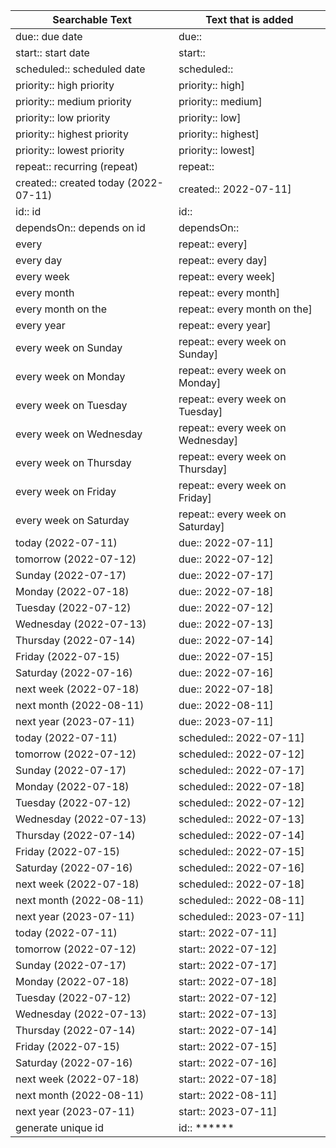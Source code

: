 | Searchable Text | Text that is added |
| ----- | ----- |
| due:: due date | due::  |
| start:: start date | start::  |
| scheduled:: scheduled date | scheduled::  |
| priority:: high priority | priority:: high]  |
| priority:: medium priority | priority:: medium]  |
| priority:: low priority | priority:: low]  |
| priority:: highest priority | priority:: highest]  |
| priority:: lowest priority | priority:: lowest]  |
| repeat:: recurring (repeat) | repeat::  |
| created:: created today (2022-07-11) | created:: 2022-07-11]  |
| id:: id | id:: |
| dependsOn:: depends on id | dependsOn:: |
| every | repeat:: every]  |
| every day | repeat:: every day]  |
| every week | repeat:: every week]  |
| every month | repeat:: every month]  |
| every month on the | repeat:: every month on the]  |
| every year | repeat:: every year]  |
| every week on Sunday | repeat:: every week on Sunday]  |
| every week on Monday | repeat:: every week on Monday]  |
| every week on Tuesday | repeat:: every week on Tuesday]  |
| every week on Wednesday | repeat:: every week on Wednesday]  |
| every week on Thursday | repeat:: every week on Thursday]  |
| every week on Friday | repeat:: every week on Friday]  |
| every week on Saturday | repeat:: every week on Saturday]  |
| today (2022-07-11) | due:: 2022-07-11]  |
| tomorrow (2022-07-12) | due:: 2022-07-12]  |
| Sunday (2022-07-17) | due:: 2022-07-17]  |
| Monday (2022-07-18) | due:: 2022-07-18]  |
| Tuesday (2022-07-12) | due:: 2022-07-12]  |
| Wednesday (2022-07-13) | due:: 2022-07-13]  |
| Thursday (2022-07-14) | due:: 2022-07-14]  |
| Friday (2022-07-15) | due:: 2022-07-15]  |
| Saturday (2022-07-16) | due:: 2022-07-16]  |
| next week (2022-07-18) | due:: 2022-07-18]  |
| next month (2022-08-11) | due:: 2022-08-11]  |
| next year (2023-07-11) | due:: 2023-07-11]  |
| today (2022-07-11) | scheduled:: 2022-07-11]  |
| tomorrow (2022-07-12) | scheduled:: 2022-07-12]  |
| Sunday (2022-07-17) | scheduled:: 2022-07-17]  |
| Monday (2022-07-18) | scheduled:: 2022-07-18]  |
| Tuesday (2022-07-12) | scheduled:: 2022-07-12]  |
| Wednesday (2022-07-13) | scheduled:: 2022-07-13]  |
| Thursday (2022-07-14) | scheduled:: 2022-07-14]  |
| Friday (2022-07-15) | scheduled:: 2022-07-15]  |
| Saturday (2022-07-16) | scheduled:: 2022-07-16]  |
| next week (2022-07-18) | scheduled:: 2022-07-18]  |
| next month (2022-08-11) | scheduled:: 2022-08-11]  |
| next year (2023-07-11) | scheduled:: 2023-07-11]  |
| today (2022-07-11) | start:: 2022-07-11]  |
| tomorrow (2022-07-12) | start:: 2022-07-12]  |
| Sunday (2022-07-17) | start:: 2022-07-17]  |
| Monday (2022-07-18) | start:: 2022-07-18]  |
| Tuesday (2022-07-12) | start:: 2022-07-12]  |
| Wednesday (2022-07-13) | start:: 2022-07-13]  |
| Thursday (2022-07-14) | start:: 2022-07-14]  |
| Friday (2022-07-15) | start:: 2022-07-15]  |
| Saturday (2022-07-16) | start:: 2022-07-16]  |
| next week (2022-07-18) | start:: 2022-07-18]  |
| next month (2022-08-11) | start:: 2022-08-11]  |
| next year (2023-07-11) | start:: 2023-07-11]  |
| generate unique id | id:: ****** |
